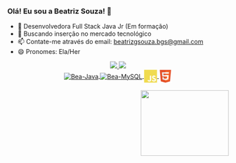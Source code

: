 ### Olá! Eu sou a Beatriz Souza! 👋

- 🌱 Desenvolvedora Full Stack Java Jr (Em formação)
- 🧮 Buscando inserção no mercado tecnológico
- 📫 Contate-me através do email: beatrizgsouza.bgs@gmail.com
- 😄 Pronomes: Ela/Her



<div align="center">
  <a href="https://github.com/BeaSouzaa">
  <img height="130em" src="https://github-readme-stats.vercel.app/api?username=BeaSouzaa&show_icons=true&theme=dracula&include_all_commits=true&count_private=true"/>
  <img height="100em" src="https://github-readme-stats.vercel.app/api/top-langs/?username=BeaSouzaa&layout=compact&langs_count=7&theme=dark/>
<div style="display: inline_block"><br <>                           
                                       
  <img align = "center" alt ="Bea-Java" height= "30" width = "30" src = "https://cdn.jsdelivr.net/gh/devicons/devicon/icons/java/java-original-wordmark.svg">
  <img align="center" alt="Bea-MySQL" height="30" width="30" src="https://cdn.jsdelivr.net/gh/devicons/devicon/icons/mysql/mysql-original.svg" >
  <img align="center" alt="Bea-Js" height="30" width="30" src="https://raw.githubusercontent.com/devicons/devicon/master/icons/javascript/javascript-plain.svg">
  <img align="center" alt="Bea-HTML" height="30" width="30" src="https://raw.githubusercontent.com/devicons/devicon/master/icons/html5/html5-original.svg">
  <div style="display: inline_block"><br <>
   <img align = "right" alt "Bea-Gif" height = "150" width= "200" src="https://media3.giphy.com/media/3otPoo8NDLOmzvTJF6/giphy.gif" />
  

</div
    ![Snake animation](https://github.com/BeaSouzaa/BeaSouzaa/blob/output/github-contribution-grid-snake.svg)
 
</div>

